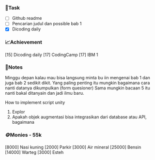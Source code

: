 ### 📝Task
- [ ] Github readme
- [ ] Pencarian judul dan possible bab 1
- [x] Dicoding daily
### 📈Achievement
[15] Dicoding daily
[17] CodingCamp
[17] IBM 1
### 📖Notes
Minggu depan kalau mau bisa langsung minta bu iin mengenai bab 1 dan juga bab 2 sedikit dikit.
Yang paling penting itu mungkin bagaimana cara nanti datanya dikumpulkan (form quesioner)
Sama mungkin bacaan 5 itu nanti bakal ditanyain dan jadi ilmu baru.

How to implement script unity
1. Explor
2. Apakah objek augmentasi bisa integrasikan dari database atau API, bagaimana
### 🪙Monies - 55k
[8000] Nasi kuning
[2000] Parkir
[3000] Air mineral
[25000] Bensin
[14000] Warteg
[3000] Esteh
